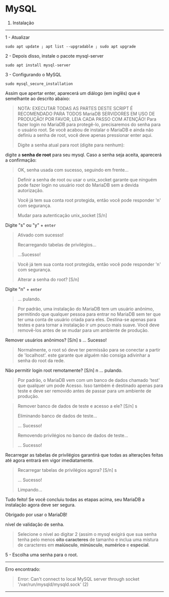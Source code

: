 MySQL
================================================================

1. Instalação
----------------------------------

1 - Atualizar

`sudo apt update ; apt list --upgradable ; sudo apt upgrade`

2 - Depois disso, instale o pacote mysql-server

`sudo apt install mysql-server`

3 - Configurando o MySQL

`sudo mysql_secure_installation`

Assim que apertar enter, aparecerá um diálogo (em inglês) que é semelhante ao descrito abaixo:

> NOTA: EXECUTAR TODAS AS PARTES DESTE SCRIPT É RECOMENDADO PARA TODOS MariaDB SERVIDORES EM USO DE PRODUÇÃO! POR FAVOR, LEIA CADA PASSO COM ATENÇÃO!
> Para fazer login no MariaDB para protegê-lo, precisaremos do senha para o usuário root. Se você acabou de instalar o MariaDB e ainda não definiu a senha de root, você deve apenas pressionar enter aqui.
>
> Digite a senha atual para root (digite para nenhum):

digite a **senha de root** para seu mysql. Caso a senha seja aceita, aparecerá a confirmação:

> OK, senha usada com sucesso, seguindo em frente...

> Definir a senha de root ou usar o unix_socket garante que ninguém pode fazer login no usuário root do MariaDB sem a devida autorização.
>
> Você já tem sua conta root protegida, então você pode responder 'n' com segurança.
>
> Mudar para autenticação unix_socket [S/n]

Digite "s" ou "y" + `enter`

> Ativado com sucesso!
> 
> Recarregando tabelas de privilégios... 
> 
> ...Sucesso!

> Você já tem sua conta root protegida, então você pode responder 'n' com segurança.
>
> Alterar a senha do root? [S/n] 
 
Digite "n" + `enter`

> ... pulando.

> Por padrão, uma instalação do MariaDB tem um usuário anônimo, permitindo que qualquer  pessoa para entrar no MariaDB sem ter que ter uma conta de usuário criada para eles. Destina-se apenas para testes e para tornar a instalação ir um pouco mais suave. Você deve removê-los antes de se mudar para um ambiente de produção.

Remover usuários anônimos? [S/n] s
 ... Sucesso!

> Normalmente, o root só deve ter permissão para se conectar a partir de 'localhost'. este garante que alguém não consiga adivinhar a senha do root da rede.

Não permitir login root remotamente? [S/n] n
 ... pulando.

> Por padrão, o MariaDB vem com um banco de dados chamado 'test' que qualquer um pode Acesso. Isso também é destinado apenas para teste e deve ser removido antes de passar para um ambiente de produção.

> Remover banco de dados de teste e acesso a ele? [S/n] s
> 
> Eliminando banco de dados de teste...
>
>
>... Sucesso!
>
>
>Removendo privilégios no banco de dados de teste...
>
> ... Sucesso!

Recarregar as tabelas de privilégios garantirá que todas as alterações feitas até agora entrará em vigor imediatamente.

>Recarregar tabelas de privilégios agora? [S/n] s
> 
>... Sucesso!
>
>Limpando...

Tudo feito! Se você concluiu todas as etapas acima, seu MariaDB a instalação agora deve ser segura.

Obrigado por usar o MariaDB!


nível de validação de senha.

> Selecione o nível ao digitar 2 (assim o mysql exigirá que sua senha tenha pelo menos **oito caracteres** de tamanho e inclua uma mistura de caracteres em **maiúsculo**, **minúsculo**, **numérico** e **especial**.


5 - Escolha uma senha para o root.

---
Erro encontrado:
> Error: Can't connect to local MySQL server through socket '/var/run/mysqld/mysqld.sock' (2)


---
